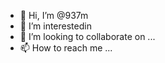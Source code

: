 - 👋 Hi, I’m @937m
- 👀 I’m interestedin
- 💞️ I’m looking to collaborate on ...
- 📫 How to reach me ...

<!---
937m/937m is a ✨ special ✨ repository because its `README.md` (this file) appears on your GitHub profile.
You can click the Preview link to take a look at your changes.
--->
